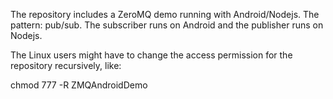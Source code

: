 The repository includes a ZeroMQ demo running with Android/Nodejs.
The pattern: pub/sub. The subscriber runs on Android and the publisher runs on Nodejs.

The Linux users might have to change the access permission for the repository recursively, like:

chmod 777 -R ZMQAndroidDemo

